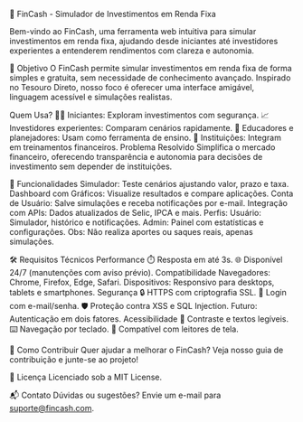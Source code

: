 🌟 FinCash - Simulador de Investimentos em Renda Fixa

Bem-vindo ao FinCash, uma ferramenta web intuitiva para simular investimentos em renda fixa, ajudando desde iniciantes até investidores experientes a entenderem rendimentos com clareza e autonomia.


🎯 Objetivo
O FinCash permite simular investimentos em renda fixa de forma simples e gratuita, sem necessidade de conhecimento avançado. Inspirado no Tesouro Direto, nosso foco é oferecer uma interface amigável, linguagem acessível e simulações realistas.


Quem Usa?
🧑‍💻 Iniciantes: Exploram investimentos com segurança.
📈 Investidores experientes: Comparam cenários rapidamente.
🏫 Educadores e planejadores: Usam como ferramenta de ensino.
🏦 Instituições: Integram em treinamentos financeiros.
Problema Resolvido
Simplifica o mercado financeiro, oferecendo transparência e autonomia para decisões de investimento sem depender de instituições.


🚀 Funcionalidades
Simulador: Teste cenários ajustando valor, prazo e taxa.
Dashboard com Gráficos: Visualize resultados e compare aplicações.
Conta de Usuário: Salve simulações e receba notificações por e-mail.
Integração com APIs: Dados atualizados de Selic, IPCA e mais.
Perfis:
Usuário: Simulador, histórico e notificações.
Admin: Painel com estatísticas e configurações.
Obs: Não realiza aportes ou saques reais, apenas simulações.


🛠️ Requisitos Técnicos
Performance
⏱️ Resposta em até 3s.
🌐 Disponível 24/7 (manutenções com aviso prévio).
Compatibilidade
Navegadores: Chrome, Firefox, Edge, Safari.
Dispositivos: Responsivo para desktops, tablets e smartphones.
Segurança
🔒 HTTPS com criptografia SSL.
🔐 Login com e-mail/senha.
🛡️ Proteção contra XSS e SQL Injection.
Futuro: Autenticação em dois fatores.
Acessibilidade
🎨 Contraste e textos legíveis.
⌨️ Navegação por teclado.
📖 Compatível com leitores de tela.

🤝 Como Contribuir
Quer ajudar a melhorar o FinCash? Veja nosso guia de contribuição e junte-se ao projeto!

📜 Licença
Licenciado sob a MIT License.

📬 Contato
Dúvidas ou sugestões? Envie um e-mail para suporte@fincash.com.


